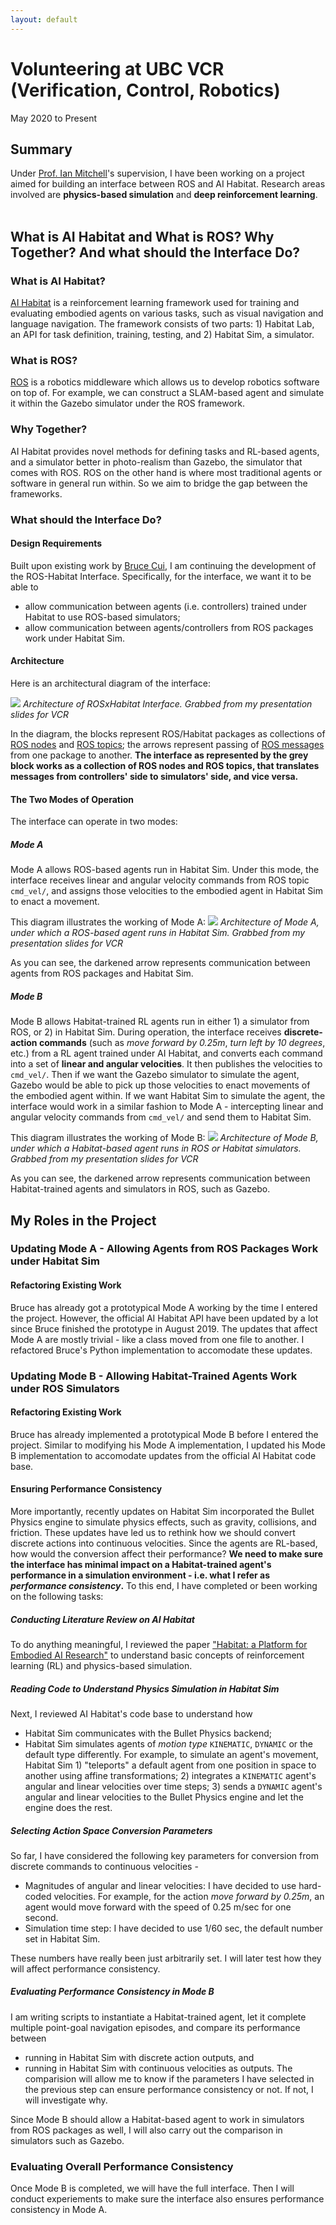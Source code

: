 ```yaml
---
layout: default
---
```


# Volunteering at UBC VCR (Verification, Control, Robotics)

May 2020 to Present

## Summary
Under [Prof. Ian Mitchell](https://www.cs.ubc.ca/~mitchell/)'s supervision, I have been working on a project aimed for building an interface between ROS and AI Habitat. Research areas involved are **physics-based simulation** and **deep reinforcement learning**.
<br><br>

## What is AI Habitat and What is ROS? Why Together? And what should the Interface Do?
### What is AI Habitat?
[AI Habitat](https://aihabitat.org/) is a reinforcement learning framework used for training and evaluating embodied agents on various tasks, such as visual navigation and language navigation. The framework consists of two parts: 1) Habitat Lab, an API for task definition, training, testing, and 2) Habitat Sim, a simulator. 

### What is ROS?
[ROS](https://www.ros.org/about-ros/) is a robotics middleware which allows us to develop robotics software on top of. For example, we can construct a SLAM-based agent and simulate it within the Gazebo simulator under the ROS framework.

### Why Together?
AI Habitat provides novel methods for defining tasks and RL-based agents, and a simulator better in photo-realism than Gazebo, the simulator that comes with ROS. ROS on the other hand is where most traditional agents or software in general run within. So we aim to bridge the gap between the frameworks.

### What should the Interface Do?
#### Design Requirements
Built upon existing work by [Bruce Cui](https://ca.linkedin.com/in/brucecui97), I am continuing the development of the ROS-Habitat Interface. Specifically, for the interface, we want it to be able to
* allow communication between agents (i.e. controllers) trained under Habitat to use ROS-based simulators;
* allow communication between agents/controllers from ROS packages work under Habitat Sim.

#### Architecture
Here is an architectural diagram of the interface:

![](ros_x_hab_interface_arch.PNG)
*Architecture of ROSxHabitat Interface. Grabbed from my presentation slides for VCR*

In the diagram, the blocks represent ROS/Habitat packages as collections of [ROS nodes](http://wiki.ros.org/Nodes) and [ROS topics](http://wiki.ros.org/Topics); the arrows represent passing of [ROS messages](http://wiki.ros.org/Messages) from one package to another. **The interface as represented by the grey block works as a collection of ROS nodes and ROS topics, that translates messages from controllers' side to simulators' side, and vice versa.**

#### The Two Modes of Operation
The interface can operate in two modes:
##### Mode A
Mode A allows ROS-based agents run in Habitat Sim. Under this mode, the interface receives linear and angular velocity commands from ROS topic `cmd_vel/`, and assigns those velocities to the embodied agent in Habitat Sim to enact a movement.

This diagram illustrates the working of Mode A:
![](ros_x_hab_interface_mode_a.PNG)
*Architecture of Mode A, under which a ROS-based agent runs in Habitat Sim. Grabbed from my presentation slides for VCR*

As you can see, the darkened arrow represents communication between agents from ROS packages and Habitat Sim.

##### Mode B
Mode B allows Habitat-trained RL agents run in either 1) a simulator from ROS, or 2) in Habitat Sim. During operation, the interface receives **discrete-action commands** (such as _move forward by 0.25m_, _turn left by 10 degrees_, etc.) from a RL agent trained under AI Habitat, and converts each command into a set of **linear and angular velocities**. It then publishes the velocities to `cmd_vel/`. Then if we want the Gazebo simulator to simulate the agent, Gazebo would be able to pick up those velocities to enact movements of the embodied agent within. If we want Habitat Sim to simulate the agent, the interface would work in a similar fashion to Mode A - intercepting linear and angular velocity commands from `cmd_vel/` and send them to Habitat Sim.

This diagram illustrates the working of Mode B:
![](ros_x_hab_interface_mode_b.PNG)
*Architecture of Mode B, under which a Habitat-based agent runs in ROS or Habitat simulators. Grabbed from my presentation slides for VCR*

As you can see, the darkened arrow represents communication between Habitat-trained agents and simulators in ROS, such as Gazebo.

## My Roles in the Project
### Updating Mode A - Allowing Agents from ROS Packages Work under Habitat Sim
#### Refactoring Existing Work
Bruce has already got a prototypical Mode A working by the time I entered the project. However, the official AI Habitat API have been updated by a lot since Bruce finished the prototype in August 2019. The updates that affect Mode A are mostly trivial - like a class moved from one file to another. I refactored Bruce's Python implementation to accomodate these updates.

### Updating Mode B - Allowing Habitat-Trained Agents Work under ROS Simulators
#### Refactoring Existing Work
Bruce has already implemented a prototypical Mode B before I entered the project. Similar to modifying his Mode A implementation, I updated his Mode B implementation to accomodate updates from the official AI Habitat code base.

#### Ensuring Performance Consistency
More importantly, recently updates on Habitat Sim incorporated the Bullet Physics engine to simulate physics effects, such as gravity, collisions, and friction. These updates have led us to rethink how we should convert discrete actions into continuous velocities. Since the agents are RL-based, how would the conversion affect their performance? **We need to make sure the interface has minimal impact on a Habitat-trained agent's performance in a simulation environment - i.e. what I refer as _performance consistency_.** To this end, I have completed or been working on the following tasks:

##### Conducting Literature Review on AI Habitat
To do anything meaningful, I reviewed the paper ["Habitat: a Platform for Embodied AI Research"](https://openaccess.thecvf.com/content_ICCV_2019/papers/Savva_Habitat_A_Platform_for_Embodied_AI_Research_ICCV_2019_paper.pdf) to understand basic concepts of reinforcement learning (RL) and physics-based simulation.

##### Reading Code to Understand Physics Simulation in Habitat Sim
Next, I reviewed AI Habitat's code base to understand how 
* Habitat Sim communicates with the Bullet Physics backend;
* Habitat Sim simulates agents of _motion type_ `KINEMATIC`, `DYNAMIC` or the default type differently. For example, to simulate an agent's movement, Habitat Sim 1) "teleports" a default agent from one position in space to another using affine transformations; 2) integrates a `KINEMATIC` agent's angular and linear velocities over time steps; 3) sends a `DYNAMIC` agent's angular and linear velocities to the Bullet Physics engine and let the engine does the rest. 

##### Selecting Action Space Conversion Parameters
So far, I have considered the following key parameters for conversion from discrete commands to continuous velocities - 
* Magnitudes of angular and linear velocities: I have decided to use hard-coded velocities. For example, for the action  _move forward by 0.25m_, an agent would move forward with the speed of 0.25 m/sec for one second.
* Simulation time step: I have decided to use 1/60 sec, the default number set in Habitat Sim.

These numbers have really been just arbitrarily set. I will later test how they will affect performance consistency.

##### Evaluating Performance Consistency in Mode B
I am writing scripts to instantiate a Habitat-trained agent, let it complete multiple point-goal navigation episodes, and compare its performance between 
* running in Habitat Sim with discrete action outputs, and 
* running in Habitat Sim with continuous velocities as outputs. 
The comparision will allow me to know if the parameters I have selected in the previous step can ensure performance consistency or not. If not, I will investigate why.

Since Mode B should allow a Habitat-based agent to work in simulators from ROS packages as well, I will also carry out the comparison in simulators such as Gazebo.

### Evaluating Overall Performance Consistency
Once Mode B is completed, we will have the full interface. Then I will conduct experiements to make sure the interface also ensures performance consistency in Mode A. 
